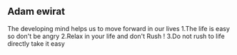 ## Adam ewirat

The developing mind helps us to move forward in our lives
1.The life is easy so don't be angry
2.Relax in your life and don't Rush !
3.Do not rush to life directly take it easy
